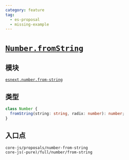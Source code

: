 ```yaml
---
category: feature
tag:
  - es-proposal
  - missing-example
---
```


# [`Number.fromString`](https://github.com/tc39/proposal-number-fromstring)

## 模块

[`esnext.number.from-string`](https://github.com/zloirock/core-js/blob/master/packages/core-js/modules/esnext.number.from-string.js)

## 类型

```ts
class Number {
  fromString(string: string, radix: number): number;
}
```

## 入口点

```
core-js/proposals/number-from-string
core-js(-pure)/full/number/from-string
```
